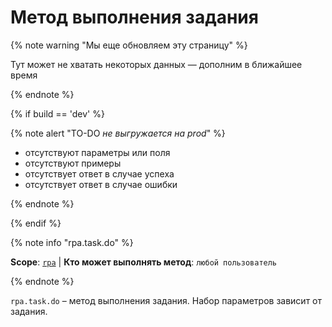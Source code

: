 # Метод выполнения задания

{% note warning "Мы еще обновляем эту страницу" %}

Тут может не хватать некоторых данных — дополним в ближайшее время

{% endnote %}

{% if build == 'dev' %}

{% note alert "TO-DO _не выгружается на prod_" %}

- отсутствуют параметры или поля
- отсутствуют примеры
- отсутствует ответ в случае успеха
- отсутствует ответ в случае ошибки

{% endnote %}

{% endif %}

{% note info "rpa.task.do" %}

**Scope**: [`rpa`](../../../scopes/permissions.md) | **Кто может выполнять метод**: `любой пользователь`

{% endnote %}

`rpa.task.do` – метод выполнения задания. Набор параметров зависит от задания.